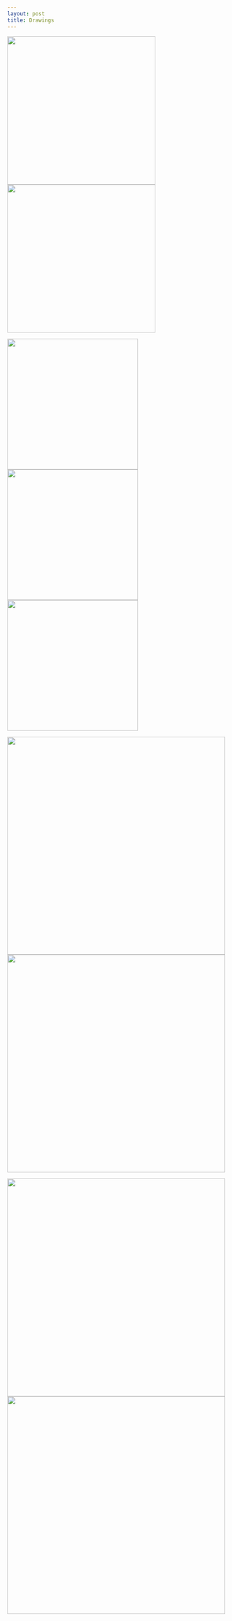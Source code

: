 ```yaml
---
layout: post
title: Drawings
---
```


<img src="https://flyinggiraffe.github.io/images/draw_falling.PNG" height="340">  <img src="https://flyinggiraffe.github.io/images/draw_summer.PNG" height="340">

<img src="https://flyinggiraffe.github.io/images/draw_gray.PNG" height="300">  <img src="https://flyinggiraffe.github.io/images/draw_october.PNG" height="300">  <img src="https://flyinggiraffe.github.io/images/draw_winter.PNG" height="300">

<img src="https://flyinggiraffe.github.io/images/photo_boston.jpg" height="500">  <img src="https://flyinggiraffe.github.io/images/draw_boston.png" height="500">

<img src="https://flyinggiraffe.github.io/images/photo_sweden.jpg" height="500">  <img src="https://flyinggiraffe.github.io/images/draw_sweden.PNG" height="500">
